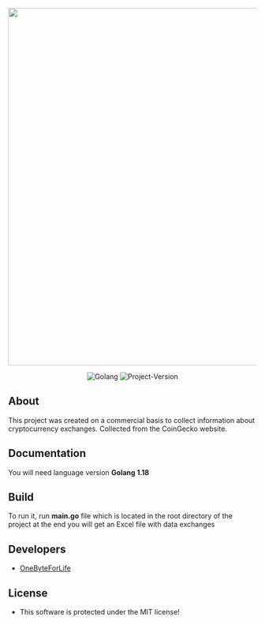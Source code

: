 <p align="center">
      <img src="https://cryptocurrency.tech/wp-content/uploads/2020/12/coingecko.jpeg" width="726">
</p>

<p align="center">
   <img src="https://img.shields.io/badge/Golang-version%201.18-blue" alt="Golang">
   <img src="https://img.shields.io/badge/ParceExchangeCoinGecko-version%201.0-blue" alt="Project-Version">
</p>

## About

This project was created on a commercial basis to collect information about cryptocurrency exchanges. Collected from the CoinGecko website.


## Documentation

You will need language version **Golang 1.18**

## Build

To run it, run **main.go** file which is located in the root directory of the project at the end you will get an Excel file with data exchanges

## Developers

- [OneByteForLife](https://github.com/OneByteForLife)

## License

- This software is protected under the MIT license!
